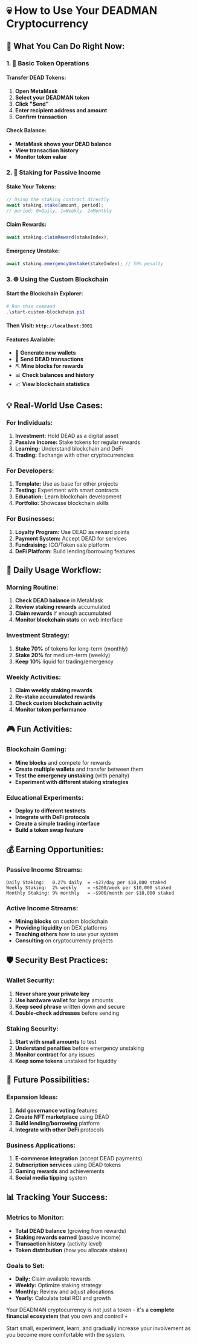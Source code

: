 # 💀 How to Use Your DEADMAN Cryptocurrency

## 🎯 **What You Can Do Right Now:**

### **1. 💼 Basic Token Operations**

#### **Transfer DEAD Tokens:**
1. **Open MetaMask**
2. **Select your DEADMAN token**
3. **Click "Send"**
4. **Enter recipient address and amount**
5. **Confirm transaction**

#### **Check Balance:**
- **MetaMask shows your DEAD balance**
- **View transaction history**
- **Monitor token value**

### **2. 🏦 Staking for Passive Income**

#### **Stake Your Tokens:**
```javascript
// Using the staking contract directly
await staking.stake(amount, period); 
// period: 0=Daily, 1=Weekly, 2=Monthly
```

#### **Claim Rewards:**
```javascript
await staking.claimReward(stakeIndex);
```

#### **Emergency Unstake:**
```javascript
await staking.emergencyUnstake(stakeIndex); // 50% penalty
```

### **3. 🌐 Using the Custom Blockchain**

#### **Start the Blockchain Explorer:**
```powershell
# Run this command
.\start-custom-blockchain.ps1
```

#### **Then Visit:** `http://localhost:3001`

#### **Features Available:**
- 🔗 **Generate new wallets**
- 💸 **Send DEAD transactions** 
- ⛏️ **Mine blocks for rewards**
- 📊 **Check balances and history**
- 📈 **View blockchain statistics**

## 💡 **Real-World Use Cases:**

### **For Individuals:**
1. **Investment:** Hold DEAD as a digital asset
2. **Passive Income:** Stake tokens for regular rewards
3. **Learning:** Understand blockchain and DeFi
4. **Trading:** Exchange with other cryptocurrencies

### **For Developers:**
1. **Template:** Use as base for other projects
2. **Testing:** Experiment with smart contracts
3. **Education:** Learn blockchain development
4. **Portfolio:** Showcase blockchain skills

### **For Businesses:**
1. **Loyalty Program:** Use DEAD as reward points
2. **Payment System:** Accept DEAD for services
3. **Fundraising:** ICO/Token sale platform
4. **DeFi Platform:** Build lending/borrowing features

## 🔄 **Daily Usage Workflow:**

### **Morning Routine:**
1. **Check DEAD balance** in MetaMask
2. **Review staking rewards** accumulated
3. **Claim rewards** if enough accumulated
4. **Monitor blockchain stats** on web interface

### **Investment Strategy:**
1. **Stake 70%** of tokens for long-term (monthly)
2. **Stake 20%** for medium-term (weekly)
3. **Keep 10%** liquid for trading/emergency

### **Weekly Activities:**
1. **Claim weekly staking rewards**
2. **Re-stake accumulated rewards**
3. **Check custom blockchain activity**
4. **Monitor token performance**

## 🎮 **Fun Activities:**

### **Blockchain Gaming:**
- **Mine blocks** and compete for rewards
- **Create multiple wallets** and transfer between them
- **Test the emergency unstaking** (with penalty)
- **Experiment with different staking strategies**

### **Educational Experiments:**
- **Deploy to different testnets**
- **Integrate with DeFi protocols**
- **Create a simple trading interface**
- **Build a token swap feature**

## 💰 **Earning Opportunities:**

### **Passive Income Streams:**
```
Daily Staking:   0.27% daily  = ~$27/day per $10,000 staked
Weekly Staking:  2% weekly    = ~$200/week per $10,000 staked  
Monthly Staking: 9% monthly   = ~$900/month per $10,000 staked
```

### **Active Income Streams:**
- **Mining blocks** on custom blockchain
- **Providing liquidity** on DEX platforms
- **Teaching others** how to use your system
- **Consulting** on cryptocurrency projects

## 🛡️ **Security Best Practices:**

### **Wallet Security:**
1. **Never share your private key**
2. **Use hardware wallet** for large amounts
3. **Keep seed phrase** written down and secure
4. **Double-check addresses** before sending

### **Staking Security:**
1. **Start with small amounts** to test
2. **Understand penalties** before emergency unstaking
3. **Monitor contract** for any issues
4. **Keep some tokens** unstaked for liquidity

## 🔮 **Future Possibilities:**

### **Expansion Ideas:**
1. **Add governance voting** features
2. **Create NFT marketplace** using DEAD
3. **Build lending/borrowing** platform
4. **Integrate with other DeFi** protocols

### **Business Applications:**
1. **E-commerce integration** (accept DEAD payments)
2. **Subscription services** using DEAD tokens
3. **Gaming rewards** and achievements
4. **Social media tipping** system

## 📊 **Tracking Your Success:**

### **Metrics to Monitor:**
- **Total DEAD balance** (growing from rewards)
- **Staking rewards earned** (passive income)
- **Transaction history** (activity level)
- **Token distribution** (how you allocate stakes)

### **Goals to Set:**
- **Daily:** Claim available rewards
- **Weekly:** Optimize staking strategy
- **Monthly:** Review and adjust allocations
- **Yearly:** Calculate total ROI and growth

Your DEADMAN cryptocurrency is not just a token - it's a **complete financial ecosystem** that you own and control! 💀

Start small, experiment, learn, and gradually increase your involvement as you become more comfortable with the system.